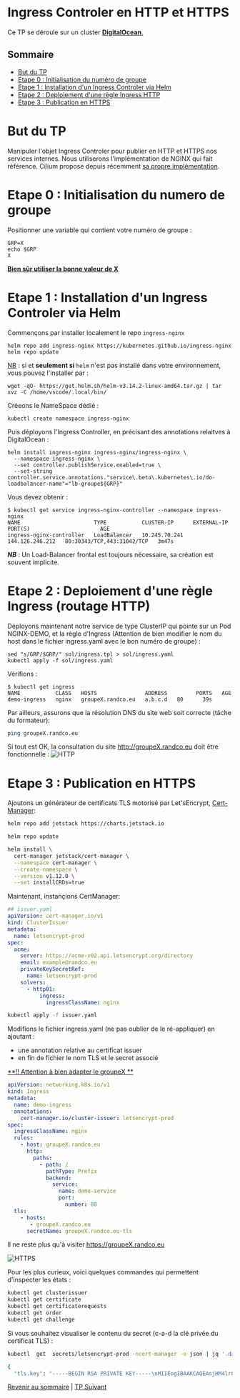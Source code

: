 # Ingress Controler en HTTP et HTTPS

Ce TP se déroule sur un cluster <ins>**DigitalOcean**<ins>.

## Sommaire
  * [But du TP](#but-du-tp)
  * [Etape 0 : Initialisation du numéro de groupe](#etape-0--initialisation-du-numero-de-groupe)
  * [Etape 1 : Installation d'un Ingress Controler via Helm](#etape-1--installation-dun-ingress-controler-via-helm)
  * [Etape 2 : Deploiement d'une règle Ingress HTTP](#etape-2--deploiement-dune-r%C3%A8gle-ingress-routage-http)
  * [Etape 3 : Publication en HTTPS](#etape-3--publication-en-https)


# But du TP
Manipuler l'objet Ingress Controler pour publier en HTTP et HTTPS nos services internes.
Nous utiliserons l'implémentation de NGINX qui fait référence.
Cilium propose depuis récemment [sa propre implémentation](https://docs.cilium.io/en/stable/network/servicemesh/ingress/). 

# Etape 0 : Initialisation du numero de groupe

Positionner une variable qui contient votre numéro de groupe :
```shell
GRP=X
echo $GRP
X
```

<ins>**Bien sûr utiliser la bonne valeur de X**</ins>

# Etape 1 : Installation d'un Ingress Controler via Helm

Commençons par installer localement le repo `ingress-nginx`
```shell
helm repo add ingress-nginx https://kubernetes.github.io/ingress-nginx
helm repo update
```

<ins>NB</ins> : si et **seulement si**  `helm` n'est pas installé dans votre environnement, vous pouvez l'installer par :
```shell
wget -qO- https://get.helm.sh/helm-v3.14.2-linux-amd64.tar.gz | tar xvz -C /home/vscode/.local/bin/
``` 

Créeons le NameSpace dédié :
```shell
kubectl create namespace ingress-nginx
```

Puis déployons l'Ingress Controller, en précisant des annotations relaitves à DigitalOcean :

```shell
helm install ingress-nginx ingress-nginx/ingress-nginx \
  --namespace ingress-nginx \
  --set controller.publishService.enabled=true \
  --set-string controller.service.annotations."service\.beta\.kubernetes\.io/do-loadbalancer-name"="lb-groupe${GRP}"
  ```

Vous devez obtenir :
```shell
$ kubectl get service ingress-nginx-controller --namespace ingress-nginx
NAME                       TYPE           CLUSTER-IP      EXTERNAL-IP       PORT(S)                      AGE
ingress-nginx-controller   LoadBalancer   10.245.70.241   144.126.246.212   80:30343/TCP,443:31042/TCP   3m47s
```

***NB*** : Un Load-Balancer frontal est toujours nécessaire, sa création est souvent implicite.

# Etape 2 : Deploiement d'une règle Ingress (routage HTTP)

Déployons maintenant notre service de type ClusterIP qui pointe sur un Pod NGINX-DEMO, et la règle d'Ingress
(Attention de bien modifier le nom du host dans le fichier ingress.yaml avec le bon numéro de groupe) :

```shell
sed "s/GRP/$GRP/" sol/ingress.tpl > sol/ingress.yaml
kubectl apply -f sol/ingress.yaml
```
Vérifions :
```shell
$ kubectl get ingress
NAME           CLASS   HOSTS               ADDRESS         PORTS   AGE
demo-ingress   nginx   groupeX.randco.eu   a.b.c.d   80      39s
```

Par ailleurs, assurons que la résolution DNS du site web soit correcte (tâche du formateur):
```bash
ping groupeX.randco.eu
```
Si tout est OK, la consultation du site http://groupeX.randco.eu doit être fonctionnelle :
![HTTP](https://raw.githubusercontent.com/srnfr/TP-CNI/4b7600a252ffbd2146334b22c671981f1fc4ae1c/img/ingress-groupe0.png)

# Etape 3 : Publication en HTTPS
Ajoutons un générateur de certificats TLS motorisé par Let'sEncrypt, [Cert-Manager](https://cert-manager.io/):

``` bash
helm repo add jetstack https://charts.jetstack.io

helm repo update

helm install \
  cert-manager jetstack/cert-manager \
  --namespace cert-manager \
  --create-namespace \
  --version v1.12.0 \
  --set installCRDs=true
```

Maintenant, instançions CertManager:

```yaml
## issuer.yaml
apiVersion: cert-manager.io/v1
kind: ClusterIssuer
metadata:
  name: letsencrypt-prod
spec:
  acme:
    server: https://acme-v02.api.letsencrypt.org/directory
    email: example@randco.eu
    privateKeySecretRef:
      name: letsencrypt-prod
    solvers:
      - http01:
          ingress:
            ingressClassName: nginx
```

```bash
kubectl apply -f issuer.yaml
```

Modifions le fichier ingress.yaml (ne pas oublier de le ré-appliquer) en ajoutant : 
- une annotation relative au certificat issuer
- en fin de fichier le nom TLS et le secret associé

<ins>**!! Attention à bien adapter le groupeX **</ins>

```yaml
apiVersion: networking.k8s.io/v1
kind: Ingress
metadata:
  name: demo-ingress
  annotations:
    cert-manager.io/cluster-issuer: letsencrypt-prod
spec:
  ingressClassName: nginx
  rules:
    - host: groupeX.randco.eu
      http:
        paths:
          - path: /
            pathType: Prefix
            backend:
              service:
                name: demo-service
                port:
                  number: 80
  tls:
    - hosts:
       - groupeX.randco.eu
      secretName: groupeX.randco.eu-tls
```
Il ne reste plus qu'à visiter https://groupeX.randco.eu

![HTTPS](https://github.com/srnfr/TP-CNI/blob/4b7600a252ffbd2146334b22c671981f1fc4ae1c/img/ingress-https-groupe0.png)

Pour les plus curieux, voici quelques commandes qui permettent d'inspecter les états :

```bash
kubectl get clusterissuer
kubectl get certificate
kubectl get certificaterequests
kubectl get order
kubectl get challenge
```

Si vous souhaitez visualiser le contenu du secret (c-a-d la clé privée du certificat TLS) :
```bash
kubectl  get  secrets/letsencrypt-prod -ncert-manager -o json | jq '.data | map_values(@base64d)'

{
  "tls.key": "-----BEGIN RSA PRIVATE KEY-----\nMIIEogIBAAKCAQEAsjHM4lrQenFdSZipZCarwtCCCK59W5KFH821Q9cVmHAQi5C0\ndVfqPfRY6IfuE7eEJdsybHX4xm6YkSNMJVdA0Hm0B/K4zxX+4CgrBrwB+x+1rFXY\nMoxRquz6oj1H7OobXjpLSJ1BzSuZ+1/zmH06/qKrHiD0FWbwl7h14KvCnJ4LfH8/\nTNQszbyxX83A1qIOz4cGgwRxlAGktETK92xXVI23wzRujTQa1XP0IcwNsOAkC4J/\nmqnKJHtvu0UMrg/CEGEPBUYlHBdUrL0VnXaKyMDUSK4lpaVRAm+qKkJJAtD8WD4n\njr/tXnwmlKQFmvVdYXQeEc35ngKdtMT5gCbJ0QIDAQABAoIBAHUH5AndnwJrpdsK\nGmYeR7xg+KX/A3G63xeuIJh3kEVXhGZFGV/f54XdDu9ZJvFoG7BJL+qv6D1asXTQ\n+9eiYH0LEUQPE3VeetB5URjRLXPitYyDrMQ2CAT8MveOy8g7UNIn8v2z2l2Hf0/r\nCq9hv/cwmrXk6qmLvAPJMBHofJ4izP9x5ft987niSgPBr5OuYC0VH56jZx2FBy2t\ny/IUBRlpsONrU5zuXIzy81RnCq7SNM+QBz//PibWQpmRAco/20Im6sn493v5+IOx\nAvfoxhFB8T6yuIKEjOiEQXCww9TNGXGIpTwFsOFuHC2UwQxWZiiqr5uebwSgNqx5\nagZjf8kCgYEA5tB33dB0wQ49Kv1ilJcbhWHOLy1OHWjjrCs/+FfbXMLihc4VIg72\n11HyGu1iwjpppWIbG7sMKq+OQm1La5HdMBhkGU/gRArutQFOhMUHOamMlflnwbud\nPbINWEeoLYBLoNrdfoqySrTJlstUz6Tkza6TgEZ8DG0nH9OptXiGLM8CgYEAxaN1\ndr8YHOUKMJIxMubDPVxrH+XdsSYhzxNhPXHB69J4ThVbfrzSKTeYETxX4qpbZjrk\nGKKdBvg8pC0KCW/V/dX0V4rowVANfMtiudrsKKdYrQchO+ECMM7iX6eEOpI6qju2\n9NtOYGASPQUybqLWDpeSkb4Oc8fQZcNqSJxVh18CgYArU4qMmqqv6opU3Yd5uPuz\nh+56MJjvMFc8ZE[..]
```

[Revenir au sommaire](../README.md) | [TP Suivant](./TP16.md)

